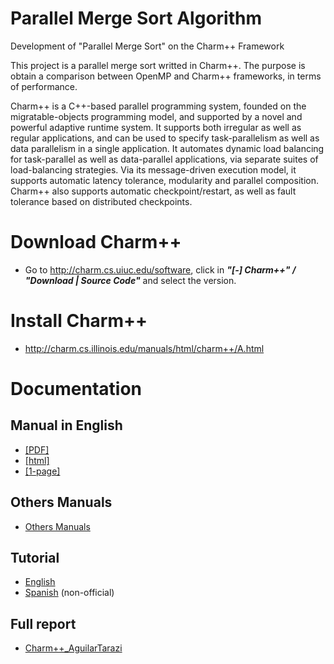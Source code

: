 # Parallel Merge Sort Algorithm
Development of "Parallel Merge Sort" on the Charm++ Framework

This project is a parallel merge sort writted in Charm++. The purpose is obtain a comparison between OpenMP and Charm++ frameworks, in terms of performance.

Charm++ is a C++-based parallel programming system, founded on the migratable-objects programming model, and supported by a novel and powerful adaptive runtime system. It supports both irregular as well as regular applications, and can be used to specify task-parallelism as well as data parallelism in a single application. It automates dynamic load balancing for task-parallel as well as data-parallel applications, via separate suites of load-balancing strategies. Via its message-driven execution model, it supports automatic latency tolerance, modularity and parallel composition. Charm++ also supports automatic checkpoint/restart, as well as fault tolerance based on distributed checkpoints.

# Download Charm++
* Go to http://charm.cs.uiuc.edu/software, click in ***"[-] Charm++" / "Download | Source Code"*** and select the version.

# Install Charm++
* http://charm.cs.illinois.edu/manuals/html/charm++/A.html

# Documentation

  ## Manual in English
  * [[PDF]](http://charm.cs.illinois.edu/manuals/pdf/charm++.pdf) 
  * [[html]](http://charm.cs.illinois.edu/manuals/html/charm++/manual.html) 
  * [[1-page]](http://charm.cs.illinois.edu/manuals/html/charm++/manual-1p.html)
  
  ## Others Manuals
  * [Others Manuals](http://charmplusplus.org/help/)

  ## Tutorial
  * [English](http://charmplusplus.org/tutorial/)
  * [Spanish](https://drive.google.com/open?id=0B4pJpcZnNj8-bWY2R0w5TG11Zmc) (non-official)
  
  ## Full report
  * [Charm++_AguilarTarazi](https://github.com/AguilarTarazi/ParallelMergeSort/blob/master/Charm%2B%2B_AguilarTarazi.pdf)
